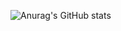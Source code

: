 ![Anurag's GitHub stats](https://github-readme-stats.vercel.app/api?username=junh0601&&show_icons=true)


